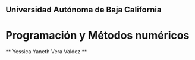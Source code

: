 ## Universidad Autónoma de Baja California
# Programación y Métodos numéricos
** Yessica Yaneth Vera Valdez **
